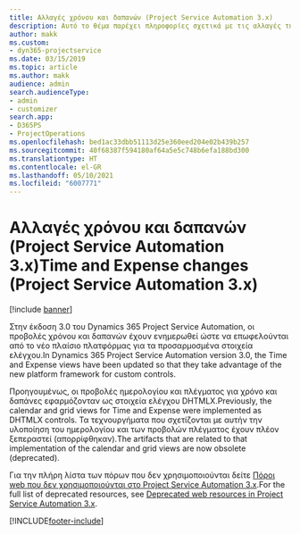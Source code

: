 ```yaml
---
title: Αλλαγές χρόνου και δαπανών (Project Service Automation 3.x)
description: Αυτό το θέμα παρέχει πληροφορίες σχετικά με τις αλλαγές της λύσης για τον χρόνο και τις δαπάνες.
author: makk
ms.custom:
- dyn365-projectservice
ms.date: 03/15/2019
ms.topic: article
ms.author: makk
audience: admin
search.audienceType:
- admin
- customizer
search.app:
- D365PS
- ProjectOperations
ms.openlocfilehash: bed1ac33dbb51113d25e360eed204e02b439b257
ms.sourcegitcommit: 40f68387f594180af64a5e5c748b6efa188bd300
ms.translationtype: HT
ms.contentlocale: el-GR
ms.lasthandoff: 05/10/2021
ms.locfileid: "6007771"
---
```

# <a name="time-and-expense-changes-project-service-automation-3x"></a><span data-ttu-id="1b5a8-103">Αλλαγές χρόνου και δαπανών (Project Service Automation 3.x)</span><span class="sxs-lookup"><span data-stu-id="1b5a8-103">Time and Expense changes (Project Service Automation 3.x)</span></span>

[!include [banner](../../includes/psa-now-project-operations.md)]

<span data-ttu-id="1b5a8-104">Στην έκδοση 3.0 του Dynamics 365 Project Service Automation, οι προβολές χρόνου και δαπανών έχουν ενημερωθεί ώστε να επωφελούνται από το νέο πλαίσιο πλατφόρμας για τα προσαρμοσμένα στοιχεία ελέγχου.</span><span class="sxs-lookup"><span data-stu-id="1b5a8-104">In Dynamics 365 Project Service Automation version 3.0, the Time and Expense views have been updated so that they take advantage of the new platform framework for custom controls.</span></span>

<span data-ttu-id="1b5a8-105">Προηγουμένως, οι προβολές ημερολογίου και πλέγματος για χρόνο και δαπάνες εφαρμόζονταν ως στοιχεία ελέγχου DHTMLX.</span><span class="sxs-lookup"><span data-stu-id="1b5a8-105">Previously, the calendar and grid views for Time and Expense were implemented as DHTMLX controls.</span></span> <span data-ttu-id="1b5a8-106">Τα τεχνουργήματα που σχετίζονται με αυτήν την υλοποίηση του ημερολογίου και των προβολών πλέγματος έχουν πλέον ξεπεραστεί (απορρίφθηκαν).</span><span class="sxs-lookup"><span data-stu-id="1b5a8-106">The artifacts that are related to that implementation of the calendar and grid views are now obsolete (deprecated).</span></span>

<span data-ttu-id="1b5a8-107">Για την πλήρη λίστα των πόρων που δεν χρησιμοποιούνται δείτε [Πόροι web που δεν χρησιμοποιούνται στο Project Service Automation 3.x](web-resources-deprecated-v3.x.md).</span><span class="sxs-lookup"><span data-stu-id="1b5a8-107">For the full list of deprecated resources, see [Deprecated web resources in Project Service Automation 3.x](web-resources-deprecated-v3.x.md).</span></span>


[!INCLUDE[footer-include](../../includes/footer-banner.md)]